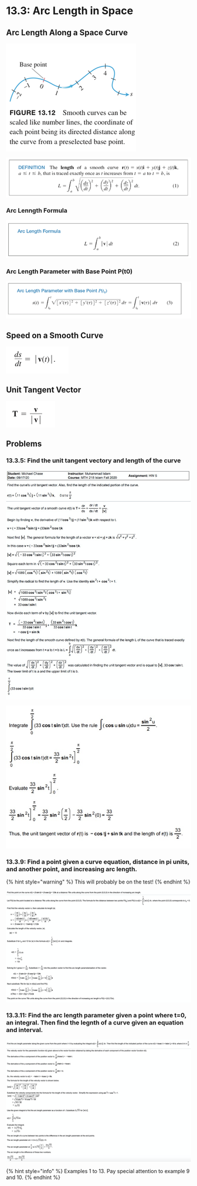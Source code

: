 # 13.3: Arc Length in Space

## Arc Length Along a Space Curve

![](<../../../../.gitbook/assets/image (302).png>)

![](<../../../../.gitbook/assets/image (301).png>)

### Arc Lenngth Formula

![](<../../../../.gitbook/assets/image (303).png>)

### Arc Length Parameter with Base Point P(t0)

![](<../../../../.gitbook/assets/image (304).png>)

## Speed on a Smooth Curve

![](<../../../../.gitbook/assets/image (305).png>)

## Unit Tangent Vector

![](<../../../../.gitbook/assets/image (306).png>)

## Problems

### 13.3.5: Find the unit tangent vectory and length of the curve

![](<../../../../.gitbook/assets/image (310).png>)

![](<../../../../.gitbook/assets/image (311).png>)

### 13.3.9: Find a point given a curve equation, distance in pi units, and another point, and increasing arc length.

{% hint style="warning" %}
This will probably be on the test!
{% endhint %}

![](<../../../../.gitbook/assets/image (312).png>)

### 13.3.11: Find the arc length parameter given a point where t=0, an integral. Then find the legnth of a curve given an equation and interval.

![](<../../../../.gitbook/assets/image (313).png>)









{% hint style="info" %}
Examples 1 to 13. Pay special attention to example 9 and 10.
{% endhint %}
